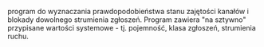 program do wyznaczania prawdopodobieństwa stanu zajętości kanałów i blokady dowolnego strumienia zgłoszeń. Program zawiera "na sztywno" przypisane wartości systemowe - tj. pojemność, klasa zgłoszeń, strumienia ruchu.
